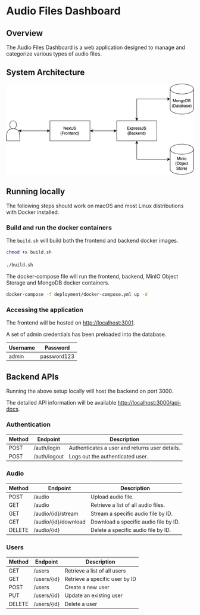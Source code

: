 # Audio Files Dashboard

## Overview

The Audio Files Dashboard is a web application designed to manage and categorize various types of audio files.

## System Architecture

![System Architecture](system-architecture.png)

## Running locally

The following steps should work on macOS and most Linux distributions with Docker installed.

### Build and run the docker containers

The `build.sh` will build both the frontend and backend docker images.

```sh
chmod +x build.sh

./build.sh
```

The docker-compose file will run the frontend, backend, MinIO Object Storage and MongoDB docker containers.

```sh
docker-compose -f deployment/docker-compose.yml up -d
```

### Accessing the application

The frontend will be hosted on [http://localhost:3001](http://localhost:3001).

A set of admin credentials has been preloaded into the database.

| Username | Password    |
| -------- | ----------- |
| admin    | password123 |

## Backend APIs

Running the above setup locally will host the backend on port 3000.

The detailed API information will be available [http://localhost:3000/api-docs](http://localhost:3000/api-docs).

### Authentication

| Method | Endpoint     | Description                                    |
| ------ | ------------ | ---------------------------------------------- |
| POST   | /auth/login  | Authenticates a user and returns user details. |
| POST   | /auth/logout | Logs out the authenticated user.               |

### Audio

| Method | Endpoint             | Description                           |
| ------ | -------------------- | ------------------------------------- |
| POST   | /audio               | Upload audio file.                    |
| GET    | /audio               | Retrieve a list of all audio files.   |
| GET    | /audio/{id}/stream   | Stream a specific audio file by ID.   |
| GET    | /audio/{id}/download | Download a specific audio file by ID. |
| DELETE | /audio/{id}          | Delete a specific audio file by ID.   |

### Users

| Method | Endpoint    | Description                    |
| ------ | ----------- | ------------------------------ |
| GET    | /users      | Retrieve a list of all users   |
| GET    | /users/{id} | Retrieve a specific user by ID |
| POST   | /users      | Create a new user              |
| PUT    | /users/{id} | Update an existing user        |
| DELETE | /users/{id} | Delete a user                  |
